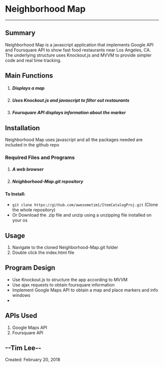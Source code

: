 # Neighborhood Map
---
## Summary

Neighborhood Map is a javascript application that implements Google API and Foursquare API to show fast food restaurants near Los Angeles, CA. The underlying structure uses Knockout.js and MVVM to provide simpler code and real time tracking. 

## Main Functions

1. ##### Displays a map

2. ##### Uses Knockout.js and javascript to filter out restaurants

3. ##### Foursquare API displays information about the marker

## Installation 

Neighborhood Map uses javascript and all the packages needed are included in the github repo

### Required Files and Programs
1. ##### A web browser
2. ##### Neighborhood-Map.git repository

#### To Install:
 - `git clone https://github.com/awesometim1/ItemCatalogProj.git` (Clone the whole repository)
 - Or Download the .zip file and unzip using a unzipping file installed on your os


## Usage 

1. Navigate to the cloned Neighborhood-Map.git folder
2. Double click the index.html file

## Program Design 

- Use Knockout.js to structure the app according to MVVM
- Use ajax requests to obtain foursquare information
- Implement Google Maps API to obtain a map and place markers and info windows
- 
## APIs Used
1. Google Maps API
2. Foursquare API

## --Tim Lee--

Created: February 20, 2018

